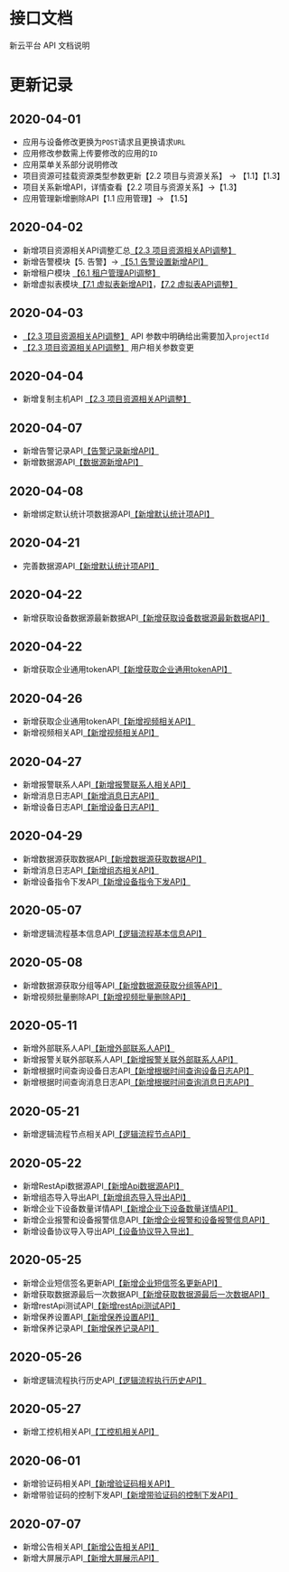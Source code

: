 # 接口文档

新云平台 API 文档说明



# 更新记录

## 2020-04-01 

- 应用与设备修改更换为`POST`请求且更换请求`URL`
- 应用修改参数需上传要修改的应用的`ID`
- 应用菜单关系部分说明修改
- 项目资源可挂载资源类型参数更新【2.2 项目与资源关系】 -> 【1.1】【1.3】
- 项目关系新增API，详情查看【2.2 项目与资源关系】->【1.3】
- 应用管理新增删除API【1.1 应用管理】-> 【1.5】

## 2020-04-02

- 新增项目资源相关API调整汇总[【2.3 项目资源相关API调整】](project/project-resource-add-change.md)
- 新增告警模块【5. 告警】->  [【5.1 告警设置新增API】](alarm/alarm-setting.md#告警设置新增API)
- 新增租户模块 [【6.1 租户管理API调整】](tenant/tenant.md)
- 新增虚拟表模块[【7.1 虚拟表新增API】](virtual/virtual.md)，[【7.2 虚拟表API调整】](virtual/virtual-change.md)

## 2020-04-03

- [【2.3 项目资源相关API调整】](project/project-resource-add-change.md) API 参数中明确给出需要加入`projectId`
- [【2.3 项目资源相关API调整】](project/project-resource-add-change.md#项目操作员新建) 用户相关参数变更

## 2020-04-04

- 新增复制主机API [【2.3 项目资源相关API调整】](project/project-resource-add-change.md#复制主机及其从机)

## 2020-04-07

- 新增告警记录API[【告警记录新增API】](alarm/alarm.md)
- 新增数据源API[【数据源新增API】](data_source/data_source.md)

## 2020-04-08

- 新增绑定默认统计项数据源API[【新增默认统计项API】](data_source/data_source.md)

## 2020-04-21

- 完善数据源API[【新增默认统计项API】](data_source/data_source.md)

## 2020-04-22

- 新增获取设备数据源最新数据API[【新增获取设备数据源最新数据API】](data_source/data_source.md)

## 2020-04-22

- 新增获取企业通用tokenAPI[【新增获取企业通用tokenAPI】](token/token.md)

## 2020-04-26

- 新增获取企业通用tokenAPI[【新增视频相关API】](video/video.md)
- 新增视频相关API[【新增视频相关API】](video/video.md)

## 2020-04-27

- 新增报警联系人API[【新增报警联系人相关API】](alarm/alarm.md)
- 新增消息日志API[【新增消息日志API】](log/msgLog.md)
- 新增设备日志API[【新增设备日志API】](log/deviceLog.md)

## 2020-04-29

- 新增数据源获取数据API[【新增数据源获取数据API】](data_source/data_source.md)
- 新增消息日志API[【新增组态相关API】](dash_chart/dash_chart.md)
- 新增设备指令下发API[【新增设备指令下发API】](device/device_rpc.md)

## 2020-05-07

- 新增逻辑流程基本信息API[【逻辑流程基本信息API】](logical_flow/logical_flow.md)

## 2020-05-08

- 新增数据源获取分组等API[【新增数据源获取分组等API】](data_source/data_source.md)
- 新增视频批量删除API[【新增视频批量删除API】](video/video.md)

## 2020-05-11

- 新增外部联系人API[【新增外部联系人API】](user/extra_user.md)
- 新增报警关联外部联系人API[【新增报警关联外部联系人API】](alarm/alarm-setting.md)
- 新增根据时间查询设备日志API[【新增根据时间查询设备日志API】](log/deviceLog.md)
- 新增根据时间查询消息日志API[【新增根据时间查询消息日志API】](log/msgLog.md)


## 2020-05-21

- 新增逻辑流程节点相关API[【逻辑流程节点API】](logical_flow/logical_flow_node.md)

## 2020-05-22

- 新增RestApi数据源API[【新增Api数据源API】](data_source/restApi.md)
- 新增组态导入导出API[【新增组态导入导出API】](dash_chart/dash_chart.md)
- 新增企业下设备数量详情API[【新增企业下设备数量详情API】](device/device.md)
- 新增企业报警和设备报警信息API[【新增企业报警和设备报警信息API】](alarm/alarm.md)
- 新增设备协议导入导出API[【设备协议导入导出】](device_template/device_template.md#设备协议导出)


## 2020-05-25

- 新增企业短信签名更新API[【新增企业短信签名更新API】](tenant/tenant.md)
- 新增获取数据源最后一次数据API[【新增获取数据源最后一次数据API】](data_source/data_source.md)
- 新增restApi测试API[【新增restApi测试API】](data_source/restApi.md)
- 新增保养设置API[【新增保养设置API】](maintain/maintain.md)
- 新增保养记录API[【新增保养记录API】](maintain/maintain_record.md)


## 2020-05-26

- 新增逻辑流程执行历史API[【逻辑流程执行历史API】](logical_flow/logical_flow_history.md)

## 2020-05-27

- 新增工控机相关API[【工控机相关API】](ipc/ipc.md)



## 2020-06-01

- 新增验证码相关API[【新增验证码相关API】](captcha/captcha.md)
- 新增带验证码的控制下发API[【新增带验证码的控制下发API】](device/device_rpc.md)

## 2020-07-07

- 新增公告相关API[【新增公告相关API】](bulletin/bulletin.md)
- 新增大屏展示API[【新增大屏展示API】](device/device.md)

